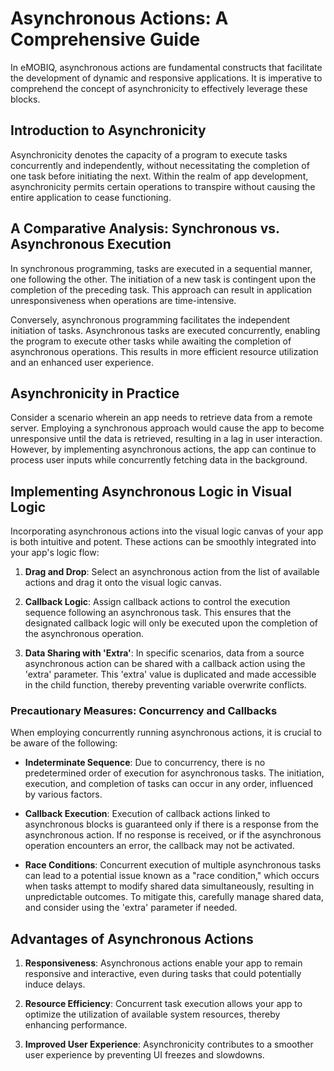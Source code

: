 # Asynchronous Actions: A Comprehensive Guide

In eMOBIQ, asynchronous actions are fundamental constructs that facilitate the development of dynamic and responsive applications. It is imperative to comprehend the concept of asynchronicity to effectively leverage these blocks.

## Introduction to Asynchronicity

Asynchronicity denotes the capacity of a program to execute tasks concurrently and independently, without necessitating the completion of one task before initiating the next. Within the realm of app development, asynchronicity permits certain operations to transpire without causing the entire application to cease functioning.

## A Comparative Analysis: Synchronous vs. Asynchronous Execution

In synchronous programming, tasks are executed in a sequential manner, one following the other. The initiation of a new task is contingent upon the completion of the preceding task. This approach can result in application unresponsiveness when operations are time-intensive.

Conversely, asynchronous programming facilitates the independent initiation of tasks. Asynchronous tasks are executed concurrently, enabling the program to execute other tasks while awaiting the completion of asynchronous operations. This results in more efficient resource utilization and an enhanced user experience.

## Asynchronicity in Practice

Consider a scenario wherein an app needs to retrieve data from a remote server. Employing a synchronous approach would cause the app to become unresponsive until the data is retrieved, resulting in a lag in user interaction. However, by implementing asynchronous actions, the app can continue to process user inputs while concurrently fetching data in the background.

## Implementing Asynchronous Logic in Visual Logic

Incorporating asynchronous actions into the visual logic canvas of your app is both intuitive and potent. These actions can be smoothly integrated into your app's logic flow:

1. **Drag and Drop**: Select an asynchronous action from the list of available actions and drag it onto the visual logic canvas.

2. **Callback Logic**: Assign callback actions to control the execution sequence following an asynchronous task. This ensures that the designated callback logic will only be executed upon the completion of the asynchronous operation.

3. **Data Sharing with 'Extra'**: In specific scenarios, data from a source asynchronous action can be shared with a callback action using the 'extra' parameter. This 'extra' value is duplicated and made accessible in the child function, thereby preventing variable overwrite conflicts.

### Precautionary Measures: Concurrency and Callbacks

When employing concurrently running asynchronous actions, it is crucial to be aware of the following:

- **Indeterminate Sequence**: Due to concurrency, there is no predetermined order of execution for asynchronous tasks. The initiation, execution, and completion of tasks can occur in any order, influenced by various factors.

- **Callback Execution**: Execution of callback actions linked to asynchronous blocks is guaranteed only if there is a response from the asynchronous action. If no response is received, or if the asynchronous operation encounters an error, the callback may not be activated.

- **Race Conditions**: Concurrent execution of multiple asynchronous tasks can lead to a potential issue known as a "race condition," which occurs when tasks attempt to modify shared data simultaneously, resulting in unpredictable outcomes. To mitigate this, carefully manage shared data, and consider using the 'extra' parameter if needed.

## Advantages of Asynchronous Actions

1. **Responsiveness**: Asynchronous actions enable your app to remain responsive and interactive, even during tasks that could potentially induce delays.

2. **Resource Efficiency**: Concurrent task execution allows your app to optimize the utilization of available system resources, thereby enhancing performance.

3. **Improved User Experience**: Asynchronicity contributes to a smoother user experience by preventing UI freezes and slowdowns.